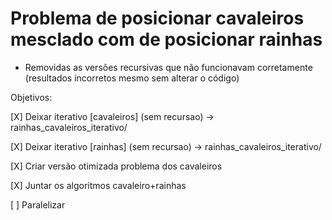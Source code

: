 # Problema de posicionar cavaleiros mesclado com de posicionar rainhas

- Removidas as versões recursivas que não funcionavam corretamente (resultados incorretos mesmo sem alterar o código)

Objetivos:

[X] Deixar iterativo [cavaleiros] (sem recursao) -> rainhas_cavaleiros_iterativo/

[X] Deixar iterativo [rainhas] (sem recursao) -> rainhas_cavaleiros_iterativo/

[X] Criar versão otimizada problema dos cavaleiros

[X] Juntar os algoritmos cavaleiro+rainhas

[ ] Paralelizar

 
